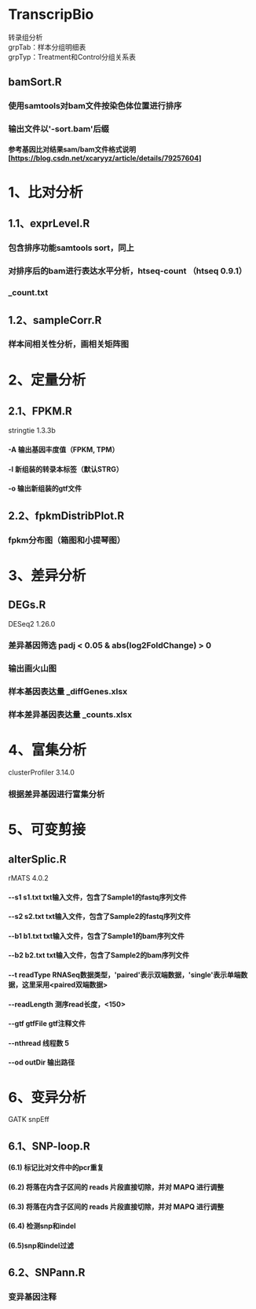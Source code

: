 # TranscripBio
转录组分析  
grpTab：样本分组明细表  
grpTyp：Treatment和Control分组关系表  

## bamSort.R
### 使用samtools对bam文件按染色体位置进行排序
### 输出文件以'-sort.bam'后缀
#### 参考基因比对结果sam/bam文件格式说明[https://blog.csdn.net/xcaryyz/article/details/79257604]

# 1、比对分析
## 1.1、exprLevel.R
### 包含排序功能samtools sort，同上
### 对排序后的bam进行表达水平分析，htseq-count （htseq 0.9.1）
### _count.txt


## 1.2、sampleCorr.R
### 样本间相关性分析，画相关矩阵图


# 2、定量分析
## 2.1、FPKM.R
stringtie 1.3.3b
#### -A 输出基因丰度值（FPKM, TPM）
#### -l 新组装的转录本标签（默认STRG）
#### -o 输出新组装的gtf文件

## 2.2、fpkmDistribPlot.R
### fpkm分布图（箱图和小提琴图）


# 3、差异分析
## DEGs.R
DESeq2 1.26.0
### 差异基因筛选 padj < 0.05 & abs(log2FoldChange) > 0
### 输出画火山图
### 样本基因表达量 _diffGenes.xlsx
### 样本差异基因表达量 _counts.xlsx


# 4、富集分析
clusterProfiler 3.14.0
### 根据差异基因进行富集分析


# 5、可变剪接
## alterSplic.R
rMATS 4.0.2
#### --s1 s1.txt  txt输入文件，包含了Sample1的fastq序列文件
#### --s2 s2.txt  txt输入文件，包含了Sample2的fastq序列文件
#### --b1 b1.txt  txt输入文件，包含了Sample1的bam序列文件
#### --b2 b2.txt  txt输入文件，包含了Sample2的bam序列文件
#### --t  readType RNASeq数据类型，'paired'表示双端数据，'single'表示单端数据，这里采用<paired双端数据>
#### --readLength <int> 测序read长度，<150>
#### --gtf gtfFile gtf注释文件
#### --nthread 线程数 5
#### --od  outDir  输出路径


# 6、变异分析
GATK
snpEff
## 6.1、SNP-loop.R
#### (6.1) 标记比对文件中的pcr重复
#### (6.2) 将落在内含子区间的 reads 片段直接切除，并对 MAPQ 进行调整
#### (6.3) 将落在内含子区间的 reads 片段直接切除，并对 MAPQ 进行调整
#### (6.4) 检测snp和indel
#### (6.5)snp和indel过滤

## 6.2、SNPann.R
### 变异基因注释





